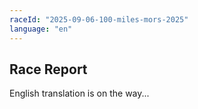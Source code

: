```yaml
---
raceId: "2025-09-06-100-miles-mors-2025"
language: "en"
---
```


## Race Report

English translation is on the way...
